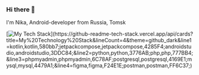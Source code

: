 ### Hi there 👋
I'm Nika, Android-developer from Russia, Tomsk

[![My Tech Stack](https://github-readme-tech-stack.vercel.app/api/cards?title=My%20Technology%20Stack&lineCount=4&theme=github_dark&line1=kotlin,kotlin,580bb7;jetpackcompose,jetpackcompose,4285F4;androidstudio,androidstudio,3DDC84;&line2=python,python,3776AB;php,php,777BB4;&line3=phpmyadmin,phpmyadmin,6C78AF;postgresql,postgresql,4169E1;mysql,mysql,4479A1;&line4=figma,figma,F24E1E;postman,postman,FF6C37;)](https://github-readme-tech-stack.vercel.app/api/cards?title=My%20Technology%20Stack&lineCount=4&theme=github_dark&line1=kotlin,kotlin,580bb7;jetpackcompose,jetpackcompose,4285F4;androidstudio,androidstudio,3DDC84;&line2=python,python,3776AB;php,php,777BB4;&line3=phpmyadmin,phpmyadmin,6C78AF;postgresql,postgresql,4169E1;mysql,mysql,4479A1;&line4=figma,figma,F24E1E;postman,postman,FF6C37;)
